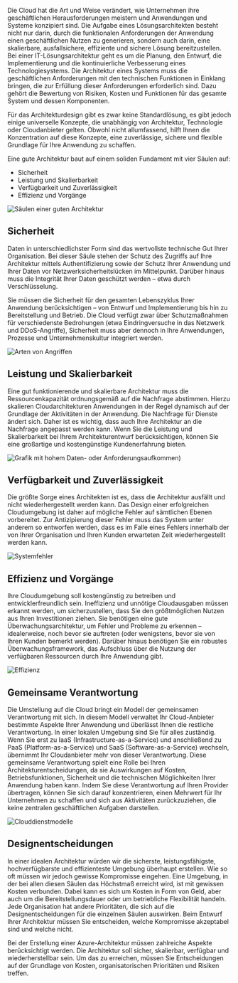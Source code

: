 Die Cloud hat die Art und Weise verändert, wie Unternehmen ihre geschäftlichen Herausforderungen meistern und Anwendungen und Systeme konzipiert sind. Die Aufgabe eines Lösungsarchitekten besteht nicht nur darin, durch die funktionalen Anforderungen der Anwendung einen geschäftlichen Nutzen zu generieren, sondern auch darin, eine skalierbare, ausfallsichere, effiziente und sichere Lösung bereitzustellen. Bei einer IT-Lösungsarchitektur geht es um die Planung, den Entwurf, die Implementierung und die kontinuierliche Verbesserung eines Technologiesystems. Die Architektur eines Systems muss die geschäftlichen Anforderungen mit den technischen Funktionen in Einklang bringen, die zur Erfüllung dieser Anforderungen erforderlich sind. Dazu gehört die Bewertung von Risiken, Kosten und Funktionen für das gesamte System und dessen Komponenten.

Für das Architekturdesign gibt es zwar keine Standardlösung, es gibt jedoch einige universelle Konzepte, die unabhängig von Architektur, Technologie oder Cloudanbieter gelten. Obwohl nicht allumfassend, hilft Ihnen die Konzentration auf diese Konzepte, eine zuverlässige, sichere und flexible Grundlage für Ihre Anwendung zu schaffen.

Eine gute Architektur baut auf einem soliden Fundament mit vier Säulen auf:

* Sicherheit
* Leistung und Skalierbarkeit
* Verfügbarkeit und Zuverlässigkeit
* Effizienz und Vorgänge

![Säulen einer guten Architektur](../media-draft/pillars.png)

## <a name="security"></a>Sicherheit

Daten in unterschiedlichster Form sind das wertvollste technische Gut Ihrer Organisation. Bei dieser Säule stehen der Schutz des Zugriffs auf Ihre Architektur mittels Authentifizierung sowie der Schutz Ihrer Anwendung und Ihrer Daten vor Netzwerksicherheitslücken im Mittelpunkt. Darüber hinaus muss die Integrität Ihrer Daten geschützt werden – etwa durch Verschlüsselung.

Sie müssen die Sicherheit für den gesamten Lebenszyklus Ihrer Anwendung berücksichtigen – von Entwurf und Implementierung bis hin zu Bereitstellung und Betrieb. Die Cloud verfügt zwar über Schutzmaßnahmen für verschiedenste Bedrohungen (etwa Eindringversuche in das Netzwerk und DDoS-Angriffe), Sicherheit muss aber dennoch in Ihre Anwendungen, Prozesse und Unternehmenskultur integriert werden.

![Arten von Angriffen](../media-draft/security.png)

## <a name="performance-and-scalability"></a>Leistung und Skalierbarkeit

Eine gut funktionierende und skalierbare Architektur muss die Ressourcenkapazität ordnungsgemäß auf die Nachfrage abstimmen. Hierzu skalieren Cloudarchitekturen Anwendungen in der Regel dynamisch auf der Grundlage der Aktivitäten in der Anwendung. Die Nachfrage für Dienste ändert sich. Daher ist es wichtig, dass auch Ihre Architektur an die Nachfrage angepasst werden kann. Wenn Sie die Leistung und Skalierbarkeit bei Ihrem Architekturentwurf berücksichtigen, können Sie eine großartige und kostengünstige Kundenerfahrung bieten.

![Grafik mit hohem Daten- oder Anforderungsaufkommen](../media-draft/performance-demand.png))

## <a name="availability-and-recoverability"></a>Verfügbarkeit und Zuverlässigkeit

Die größte Sorge eines Architekten ist es, dass die Architektur ausfällt und nicht wiederhergestellt werden kann. Das Design einer erfolgreichen Cloudumgebung ist daher auf mögliche Fehler auf sämtlichen Ebenen vorbereitet. Zur Antizipierung dieser Fehler muss das System unter anderem so entworfen werden, dass es im Falle eines Fehlers innerhalb der von Ihrer Organisation und Ihren Kunden erwarteten Zeit wiederhergestellt werden kann.

![Systemfehler](../media-draft/system-failure.png)

## <a name="efficiency-and-operations"></a>Effizienz und Vorgänge

Ihre Cloudumgebung soll kostengünstig zu betreiben und entwicklerfreundlich sein. Ineffizienz und unnötige Cloudausgaben müssen erkannt werden, um sicherzustellen, dass Sie den größtmöglichen Nutzen aus Ihren Investitionen ziehen. Sie benötigen eine gute Überwachungsarchitektur, um Fehler und Probleme zu erkennen – idealerweise, noch bevor sie auftreten (oder wenigstens, bevor sie von Ihren Kunden bemerkt werden). Darüber hinaus benötigen Sie ein robustes Überwachungsframework, das Aufschluss über die Nutzung der verfügbaren Ressourcen durch Ihre Anwendung gibt.

![Effizienz](../media-draft/efficiency.png)

## <a name="shared-responsibility"></a>Gemeinsame Verantwortung

Die Umstellung auf die Cloud bringt ein Modell der gemeinsamen Verantwortung mit sich. In diesem Modell verwaltet Ihr Cloud-Anbieter bestimmte Aspekte Ihrer Anwendung und überlässt Ihnen die restliche Verantwortung. In einer lokalen Umgebung sind Sie für alles zuständig. Wenn Sie erst zu IaaS (Infrastructure-as-a-Service) und anschließend zu PaaS (Platform-as-a-Service) und SaaS (Software-as-a-Service) wechseln, übernimmt Ihr Cloudanbieter mehr von dieser Verantwortung. Diese gemeinsame Verantwortung spielt eine Rolle bei Ihren Architekturentscheidungen, da sie Auswirkungen auf Kosten, Betriebsfunktionen, Sicherheit und die technischen Möglichkeiten Ihrer Anwendung haben kann. Indem Sie diese Verantwortung auf Ihren Provider übertragen, können Sie sich darauf konzentrieren, einen Mehrwert für Ihr Unternehmen zu schaffen und sich aus Aktivitäten zurückzuziehen, die keine zentralen geschäftlichen Aufgaben darstellen.

![Clouddienstmodelle](../media-draft/cloud-responsibility-model.png)

## <a name="design-choices"></a>Designentscheidungen

In einer idealen Architektur würden wir die sicherste, leistungsfähigste, hochverfügbarste und effizienteste Umgebung überhaupt erstellen. Wie so oft müssen wir jedoch gewisse Kompromisse eingehen. Eine Umgebung, in der bei allen diesen Säulen das Höchstmaß erreicht wird, ist mit gewissen Kosten verbunden. Dabei kann es sich um Kosten in Form von Geld, aber auch um die Bereitstellungsdauer oder um betriebliche Flexibilität handeln. Jede Organisation hat andere Prioritäten, die sich auf die Designentscheidungen für die einzelnen Säulen auswirken. Beim Entwurf Ihrer Architektur müssen Sie entscheiden, welche Kompromisse akzeptabel sind und welche nicht.

Bei der Erstellung einer Azure-Architektur müssen zahlreiche Aspekte berücksichtigt werden. Die Architektur soll sicher, skalierbar, verfügbar und wiederherstellbar sein. Um das zu erreichen, müssen Sie Entscheidungen auf der Grundlage von Kosten, organisatorischen Prioritäten und Risiken treffen.